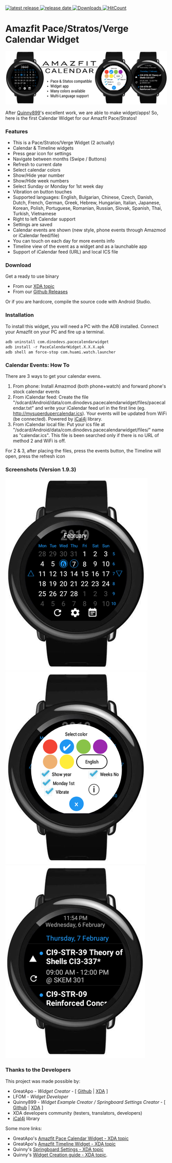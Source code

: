 [![latest release](https://img.shields.io/github/release/GreatApo/AmazfitPaceCalendarWidget.svg?colorB=green&label=latest%20release&style=flat-square) ![release date](https://img.shields.io/badge/release%20date-2020.03.10-orange.svg?style=flat-square) ![Downloads](https://img.shields.io/github/downloads/GreatApo/AmazfitPaceCalendarWidget/total.svg?style=flat-square) ![HitCount](http://hits.dwyl.io/GreatApo/AmazfitPaceCalendarWidget.svg)](https://github.com/GreatApo/AmazfitPaceCalendarWidget/releases/latest)

# Amazfit Pace/Stratos/Verge Calendar Widget
![Amazfit Pace Calendar Widget Banner](other%20files/amazfit-calendar-widget.png)

After [Quinny899](https://github.com/KieronQuinn)'s excellent work, we are able to make widget/apps!
So, here is the first Calendar Widget for our Amazfit Pace/Stratos!



### Features
- This is a Pace/Stratos/Verge Widget (2 actually)
- Calendar & Timeline widgets
- Press gear icon for settings
- Navigate between months (Swipe / Buttons)
- Refresh to current date
- Select calendar colors
- Show/Hide year number
- Show/Hide week numbers
- Select Sunday or Monday for 1st week day
- Vibration on button touches
- Supported languages: English, Bulgarian, Chinese, Czech, Danish, Dutch, French, German, Greek, Hebrew, Hungarian, Italian, Japanese, Korean, Polish, Portuguese, Romanian, Russian, Slovak, Spanish, Thai, Turkish, Vietnamese
- Right to left Calendar support
- Settings are saved
- Calendar events are shown (new style, phone events through Amazmod or iCalendar feed/file)
- You can touch on each day for more events info
- Timeline view of the event as a widget and as a launchable app
- Support of iCalendar feed (URL) and local ICS file



### Download

Get a ready to use binary
 - From our [XDA topic](https://forum.xda-developers.com/smartwatch/amazfit/app-widget-calendar-pace-t3751889)
 - From our [Github Releases](https://github.com/GreatApo/AmazfitPaceCalendarWidget/releases/latest)

Or if you are hardcore, compile the source code with Android Studio.



### Installation
To install this widget, you will need a PC with the ADB installed. Connect your Amazfit on your PC and fire up a terminal.

```shell
adb uninstall com.dinodevs.pacecalendarwidget
adb install -r PaceCalendarWidget.X.X.X.apk
adb shell am force-stop com.huami.watch.launcher
```



### Calendar Events: How To
There are 3 ways to get your calendar evens.
1. From phone: Install Amazmod (both phone+watch) and forward phone's stock calendar events
2. From iCalendar feed: Create the file "/sdcard/Android/data/com.dinodevs.pacecalendarwidget/files/pacecalendar.txt" and write your iCalendar feed url in the first line (eg. http://mysuperdupercalendar.ics). Your events will be updated from WiFi (be connected). Powered by [iCal4j](https://github.com/ical4j/ical4j) library.
3. From iCalendar local file: Put your ics file at "/sdcard/Android/data/com.dinodevs.pacecalendarwidget/files/" name as "calendar.ics". This file is been searched only if there is no URL of method 2 and WiFi is off.

For 2 & 3, after placing the files, press the events button, the Timeline will open, press the refresh icon


### Screenshots (Version 1.9.3)
![Amazfit Pace Calendar Widget v1.9.3](other%20files/com.dinodevs.pacecalendarwidget-1.9.3.png)
![Amazfit Pace Calendar Widget v1.9.3 Settings](other%20files/com.dinodevs.pacecalendarwidget-1.9.3-settings.png)
![Amazfit Pace Calendar Widget v1.9.3 Timeline](other%20files/com.dinodevs.pacecalendarwidget-1.9.3-timeline.png)



### Thanks to the Developers

This project was made possible by:

 - GreatApo - *Widget Creator* - [ [Github](https://github.com/GreatApo) | [XDA](https://forum.xda-developers.com/member.php?u=3668555) ]
 - LFOM - *Widget Developer*
 - Quinny899 - *Widget Example Creator / Springboard Settings Creator* - [ [Github](https://github.com/KieronQuinn) | [XDA](https://forum.xda-developers.com/member.php?u=3563640) ]
 - XDA developers community (testers, translators, developers)
 - [iCal4j](https://github.com/ical4j/ical4j) library

Some more links:

 - GreatApo's [Amazfit Pace Calendar Widget - XDA topic](https://forum.xda-developers.com/smartwatch/amazfit/app-widget-calendar-pace-t3751889)
 - GreatApo's [Amazfit Timeline Widget - XDA topic](https://forum.xda-developers.com/smartwatch/amazfit/app-widget-timeline-v1-0-1-pace-stratos-t3894632)
 - Quinny's [Springboard Settings - XDA topic](https://forum.xda-developers.com/smartwatch/amazfit/app-springboard-settings-pace-rearrange-t3748651)
 - Quinny's [Widget Creation guide - XDA topic](https://forum.xda-developers.com/smartwatch/amazfit/dev-create-custom-home-screen-pages-pace-t3751731).
